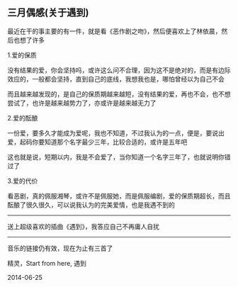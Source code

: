 ## 三月偶感(关于遇到) ##

最近在干的事主要的有一件，就是看《恶作剧之吻》，然后便喜欢上了林依晨，然后也想了许多

 

1.爱的保质

没有结果的爱，你会坚持吗，或许这么问不合理，因为这不是绝对的，而是有边际效应的，一般都会坚持，直到自己的底线，我想我也是，哪怕曾经以为自己不会

 

而且越来越发现的，是自己的保质期越来越短，没有结果的爱，再也不会，也不想尝试了，也许是越来越势力了，亦或许是越来越无力了

 

2.爱的酝酿

一份爱，要多久才能成为爱呢，我也不知道，不过我认为的一点，便是，要说出爱，起码你要知道那个名字最少三年，比较合适的，或许是五年吧

 

这也就是说，短期以内，我是不会爱了，当你知道一个名字三年了，也就说明你错过了

 

3.爱的代价

看恶剧，真的佩服湘琴，或许不是佩服她，而是佩服编剧，爱的保质期超长，而且酝酿了很久很久，可以说我认为的完美爱情，也是我遇不到的

 

 

---


送上超级喜欢的插曲《遇到》，我答应自己不再庸人自扰

---

音乐的链接仍有效，现在为止有三首了

精灵，Start from here, 遇到

2014-06-25